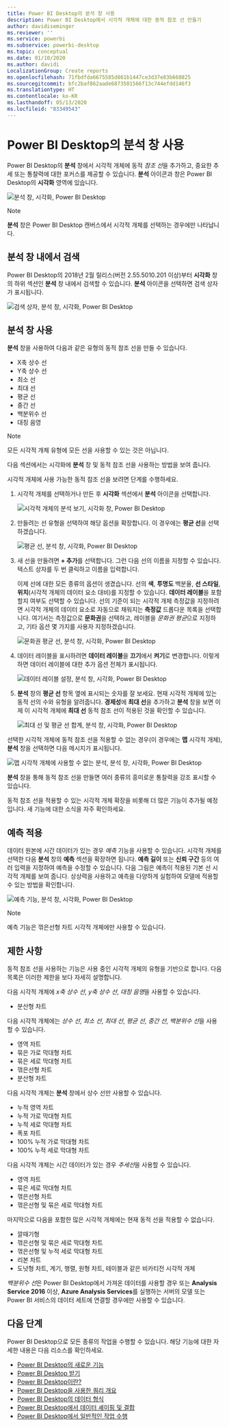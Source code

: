 ```yaml
---
title: Power BI Desktop의 분석 창 사용
description: Power BI Desktop에서 시각적 개체에 대한 동적 참조 선 만들기
author: davidiseminger
ms.reviewer: ''
ms.service: powerbi
ms.subservice: powerbi-desktop
ms.topic: conceptual
ms.date: 01/10/2020
ms.author: davidi
LocalizationGroup: Create reports
ms.openlocfilehash: 71fbdfda6675585d861b1447ce3d37e83b660825
ms.sourcegitcommit: bfc2baf862aade6873501566f13c744efdd146f3
ms.translationtype: HT
ms.contentlocale: ko-KR
ms.lasthandoff: 05/13/2020
ms.locfileid: "83349543"
---
```

# <a name="use-the-analytics-pane-in-power-bi-desktop"></a>Power BI Desktop의 분석 창 사용

Power BI Desktop의 **분석** 창에서 시각적 개체에 동적 *참조 선*을 추가하고, 중요한 추세 또는 통찰력에 대한 포커스를 제공할 수 있습니다. **분석** 아이콘과 창은 Power BI Desktop의 **시각화** 영역에 있습니다.

![분석 창, 시각화, Power BI Desktop](media/desktop-analytics-pane/analytics-pane_1.png)

> [!NOTE]
> **분석** 창은 Power BI Desktop 캔버스에서 시각적 개체를 선택하는 경우에만 나타납니다.

## <a name="search-within-the-analytics-pane"></a>분석 창 내에서 검색

Power BI Desktop의 2018년 2월 릴리스(버전 2.55.5010.201 이상)부터 **시각화** 창의 하위 섹션인 **분석** 창 내에서 검색할 수 있습니다. **분석** 아이콘을 선택하면 검색 상자가 표시됩니다.

![검색 상자, 분석 창, 시각화, Power BI Desktop](media/desktop-analytics-pane/analytics-pane_1b.png)

## <a name="use-the-analytics-pane"></a>분석 창 사용

**분석** 창을 사용하여 다음과 같은 유형의 동적 참조 선을 만들 수 있습니다.

* X축 상수 선
* Y축 상수 선
* 최소 선
* 최대 선
* 평균 선
* 중간 선
* 백분위수 선
* 대칭 음영

> [!NOTE]
> 모든 시각적 개체 유형에 모든 선을 사용할 수 있는 것은 아닙니다.

다음 섹션에서는 시각화에 **분석** 창 및 동적 참조 선을 사용하는 방법을 보여 줍니다.

시각적 개체에 사용 가능한 동적 참조 선을 보려면 단계를 수행하세요.

1. 시각적 개체를 선택하거나 만든 후 **시각화** 섹션에서 **분석** 아이콘을 선택합니다.

    ![시각적 개체의 분석 보기, 시각화 창, Power BI Desktop](media/desktop-analytics-pane/analytics-pane_2.png)

2. 만들려는 선 유형을 선택하여 해당 옵션을 확장합니다. 이 경우에는 **평균 선**을 선택하겠습니다.

    ![평균 선, 분석 창, 시각화, Power BI Desktop](media/desktop-analytics-pane/analytics-pane_3.png)

3. 새 선을 만들려면 **+&nbsp;추가**를 선택합니다. 그런 다음 선의 이름을 지정할 수 있습니다. 텍스트 상자를 두 번 클릭하고 이름을 입력합니다.

    이제 선에 대한 모든 종류의 옵션이 생겼습니다. 선의 **색**, **투명도** 백분율, **선 스타일**, **위치**(시각적 개체의 데이터 요소 대비)를 지정할 수 있습니다. **데이터 레이블**을 포함할지 여부도 선택할 수 있습니다. 선의 기준이 되는 시각적 개체 측정값을 지정하려면 시각적 개체의 데이터 요소로 자동으로 채워지는 **측정값** 드롭다운 목록을 선택합니다. 여기서는 측정값으로 **문화권**을 선택하고, 레이블을 *문화권 평균*으로 지정하고, 기타 옵션 몇 가지를 사용자 지정하겠습니다.

    ![문화권 평균 선, 분석 창, 시각화, Power BI Desktop](media/desktop-analytics-pane/analytics-pane_4.png)

4. 데이터 레이블을 표시하려면 **데이터 레이블**을 **끄기**에서 **켜기**로 변경합니다. 이렇게 하면 데이터 레이블에 대한 추가 옵션 전체가 표시됩니다.

    ![데이터 레이블 설정, 분석 창, 시각화, Power BI Desktop](media/desktop-analytics-pane/analytics-pane_5.png)

5. **분석** 창의 **평균 선** 항목 옆에 표시되는 숫자를 잘 보세요. 현재 시각적 개체에 있는 동적 선의 수와 유형을 알려줍니다. **경제성**에 **최대 선**을 추가하고 **분석** 창을 보면 이제 이 시각적 개체에 **최대 선** 동적 참조 선이 적용된 것을 확인할 수 있습니다.

    ![최대 선 및 평균 선 합계, 분석 창, 시각화, Power BI Desktop](media/desktop-analytics-pane/analytics-pane_6.png)

선택한 시각적 개체에 동적 참조 선을 적용할 수 없는 경우(이 경우에는 **맵** 시각적 개체), **분석** 창을 선택하면 다음 메시지가 표시됩니다.

![맵 시각적 개체에 사용할 수 없는 분석, 분석 창, 시각화, Power BI Desktop](media/desktop-analytics-pane/analytics-pane_7.png)

**분석** 창을 통해 동적 참조 선을 만들면 여러 종류의 흥미로운 통찰력을 강조 표시할 수 있습니다.

동적 참조 선을 적용할 수 있는 시각적 개체 확장을 비롯해 더 많은 기능이 추가될 예정입니다. 새 기능에 대한 소식을 자주 확인하세요.

## <a name="apply-forecasting"></a>예측 적용

데이터 원본에 시간 데이터가 있는 경우 *예측* 기능을 사용할 수 있습니다. 시각적 개체를 선택한 다음 **분석** 창의 **예측** 섹션을 확장하면 됩니다. **예측 길이** 또는 **신뢰 구간** 등의 여러 입력을 지정하여 예측을 수정할 수 있습니다. 다음 그림은 예측이 적용된 기본 선 시각적 개체를 보여 줍니다. 상상력을 사용하고 예측을 다양하게 실험하여 모델에 적용할 수 있는 방법을 확인합니다.

![예측 기능, 분석 창, 시각화, Power BI Desktop](media/desktop-analytics-pane/analytics-pane_8.png)

> [!NOTE]
> 예측 기능은 꺾은선형 차트 시각적 개체에만 사용할 수 있습니다.

## <a name="limitations"></a>제한 사항

동적 참조 선을 사용하는 기능은 사용 중인 시각적 개체의 유형을 기반으로 합니다. 다음 목록은 이러한 제한을 보다 자세히 설명합니다.

다음 시각적 개체에 *x축 상수 선*, *y축 상수 선*, *대칭 음영*을 사용할 수 있습니다.

* 분산형 차트

다음 시각적 개체에는 *상수 선*, *최소 선*, *최대 선*, *평균 선*, *중간 선*, *백분위수 선*을 사용할 수 있습니다.

* 영역 차트
* 묶은 가로 막대형 차트
* 묶은 세로 막대형 차트
* 꺾은선형 차트
* 분산형 차트

다음 시각적 개체는 **분석** 창에서 상수 선만 사용할 수 있습니다. 

* 누적 영역 차트
* 누적 가로 막대형 차트
* 누적 세로 막대형 차트
* 폭포 차트
* 100% 누적 가로 막대형 차트
* 100% 누적 세로 막대형 차트

다음 시각적 개체는 시간 데이터가 있는 경우 *추세선*을 사용할 수 있습니다.

* 영역 차트
* 묶은 세로 막대형 차트
* 꺾은선형 차트
* 꺾은선형 및 묶은 세로 막대형 차트

마지막으로 다음을 포함한 많은 시각적 개체에는 현재 동적 선을 적용할 수 없습니다.

* 깔때기형
* 꺾은선형 및 묶은 세로 막대형 차트
* 꺾은선형 및 누적 세로 막대형 차트
* 리본 차트
* 도넛형 차트, 계기, 행렬, 원형 차트, 테이블과 같은 비카티전 시각적 개체

*백분위수 선*은 Power BI Desktop에서 가져온 데이터를 사용할 경우 또는 **Analysis Service 2016** 이상, **Azure Analysis Services**를 실행하는 서버의 모델 또는 Power BI 서비스의 데이터 세트에 연결할 경우에만 사용할 수 있습니다.

## <a name="next-steps"></a>다음 단계

Power BI Desktop으로 모든 종류의 작업을 수행할 수 있습니다. 해당 기능에 대한 자세한 내용은 다음 리소스를 확인하세요.

* [Power BI Desktop의 새로운 기능](../fundamentals/desktop-latest-update.md)
* [Power BI Desktop 받기](../fundamentals/desktop-get-the-desktop.md)
* [Power BI Desktop이란?](../fundamentals/desktop-what-is-desktop.md)
* [Power BI Desktop을 사용한 쿼리 개요](desktop-query-overview.md)
* [Power BI Desktop의 데이터 형식](../connect-data/desktop-data-types.md)
* [Power BI Desktop에서 데이터 셰이핑 및 결합](../connect-data/desktop-shape-and-combine-data.md)
* [Power BI Desktop에서 일반적인 작업 수행](desktop-common-query-tasks.md)
